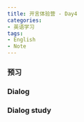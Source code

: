 ```yaml
---
title: 开言体验营 - Day4
categories:
- 英语学习
tags: 
- English
- Note
---
```



### 预习

### Dialog

### Dialog study